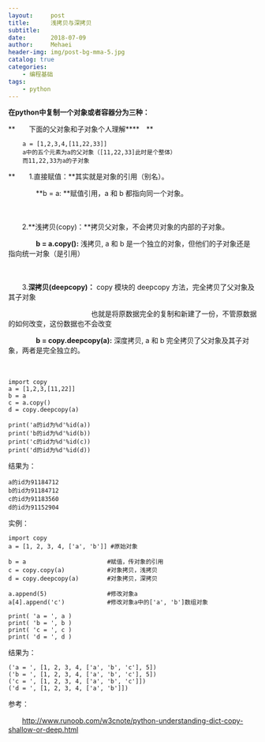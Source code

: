 ```yaml
---
layout:     post
title:      浅拷贝与深拷贝
subtitle:   
date:       2018-07-09
author:     Mehaei
header-img: img/post-bg-mma-5.jpg
catalog: true
categories:
    - 编程基础
tags:
    - python
---
```

**在python中复制一个对象或者容器分为三种：**

**　　下面的父对象和子对象个人理解****　**

```
    a = [1,2,3,4,[11,22,33]]
    a中的五个元素为a的父对象（[11,22,33]此时是个整体）
    而11,22,33为a的子对象
```

**　　1.直接赋值：**其实就是对象的引用（别名）。 

　　　　**b = a: **赋值引用，a 和 b 都指向同一个对象。

　　<img src="https://images2018.cnblogs.com/blog/1432315/201807/1432315-20180709212355360-521182976.png" alt="" />

　　2.**浅拷贝(copy)：**拷贝父对象，不会拷贝对象的内部的子对象。

　　　　**b = a.copy():** 浅拷贝, a 和 b 是一个独立的对象，但他们的子对象还是指向统一对象（是引用）

　　　　<img src="https://images2018.cnblogs.com/blog/1432315/201807/1432315-20180709212437849-1260684060.png" alt="" />

　　3.**深拷贝(deepcopy)：** copy 模块的 deepcopy 方法，完全拷贝了父对象及其子对象

　　　　　　　　　　　　也就是将原数据完全的复制和新建了一份，不管原数据的如何改变，这份数据也不会改变

　　　　**b = copy.deepcopy(a):** 深度拷贝, a 和 b 完全拷贝了父对象及其子对象，两者是完全独立的。

　　　　<img src="https://images2018.cnblogs.com/blog/1432315/201807/1432315-20180709212458464-1466385542.png" alt="" />

```
import copy
a = [1,2,3,[11,22]]
b = a
c = a.copy()
d = copy.deepcopy(a)

print('a的id为%d'%id(a))
print('b的id为%d'%id(b))
print('c的id为%d'%id(c))
print('d的id为%d'%id(d))
```

结果为：

```
a的id为91184712
b的id为91184712
c的id为91183560
d的id为91152904
```

实例：

```
import copy
a = [1, 2, 3, 4, ['a', 'b']] #原始对象
 
b = a                       #赋值，传对象的引用
c = copy.copy(a)            #对象拷贝，浅拷贝
d = copy.deepcopy(a)        #对象拷贝，深拷贝
 
a.append(5)                 #修改对象a
a[4].append('c')            #修改对象a中的['a', 'b']数组对象
 
print( 'a = ', a )
print( 'b = ', b )
print( 'c = ', c )
print( 'd = ', d )
```

结果为：

```
('a = ', [1, 2, 3, 4, ['a', 'b', 'c'], 5])
('b = ', [1, 2, 3, 4, ['a', 'b', 'c'], 5])
('c = ', [1, 2, 3, 4, ['a', 'b', 'c']])
('d = ', [1, 2, 3, 4, ['a', 'b']])
```

参考：

　　http://www.runoob.com/w3cnote/python-understanding-dict-copy-shallow-or-deep.html
